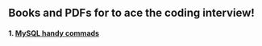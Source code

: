 ## Books and PDFs for to ace the coding interview! 
#### 1. [MySQL handy commads](https://samirpaul1.github.io/mysql-commands/)
